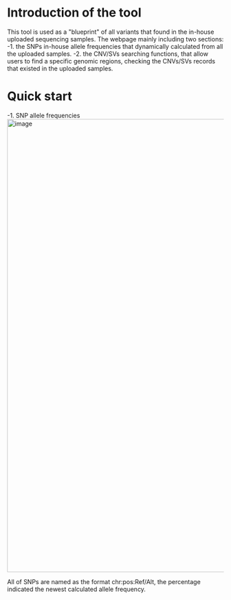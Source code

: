 # Introduction of the tool

This tool is used as a "blueprint" of all variants that found in the in-house uploaded sequencing samples. The webpage mainly including two sections:
-1. the SNPs in-house allele frequencies that dynamically calculated from all the uploaded samples.
-2. the CNV/SVs searching functions, that allow users to find a specific genomic regions, checking the CNVs/SVs records that existed in the uploaded samples.

# Quick start

-1. SNP allele frequencies
<img width="1051" alt="image" src="https://github.com/user-attachments/assets/7f217088-84e6-4584-9ded-e3184c170105" />


All of SNPs are named as the format chr:pos:Ref/Alt, the percentage indicated the newest calculated allele frequency. 

